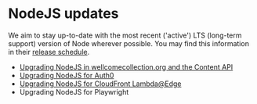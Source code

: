 # NodeJS updates

We aim to stay up-to-date with the most recent ('active') LTS (long-term support) version of Node wherever possible. You may find this information in their [release schedule](https://nodejs.org/en/about/previous-releases).

* [Upgrading NodeJS in wellcomecollection.org and the Content API](wc.org.md)
* [Upgrading NodeJS for Auth0](auth0.md)
* [Upgrading NodeJS for CloudFront Lambda@Edge](https://app.gitbook.com/o/-LumfFcEMKx4gYXKAZTQ/s/DPDDj27NI2F2kPukWrC1/~/changes/70/language-tool-specific-notes/index/upgrading-nodejs-for-cloudfront-lambda-edge)
* Upgrading NodeJS for Playwright
